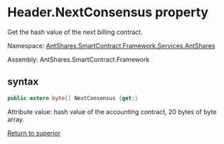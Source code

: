# Header.NextConsensus property

Get the hash value of the next billing contract.

Namespace: [AntShares.SmartContract.Framework.Services.AntShares](../../AntShares.md)

Assembly: AntShares.SmartContract.Framework

## syntax

```c#
public extern byte[] NextConsensus {get;}
```

Attribute value: hash value of the accounting contract, 20 bytes of byte array.



[Return to superior](../header.md)
